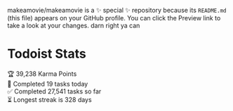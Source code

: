 makeamovie/makeamovie is a ✨ special ✨ repository because its `README.md` (this file) appears on your GitHub profile.
You can click the Preview link to take a look at your changes. darn right ya can

# Todoist Stats

<!-- TODO-IST:START -->
🏆  39,238 Karma Points           
🌸  Completed 19 tasks today           
✅  Completed 27,541 tasks so far           
⏳  Longest streak is 328 days
<!-- TODO-IST:END -->